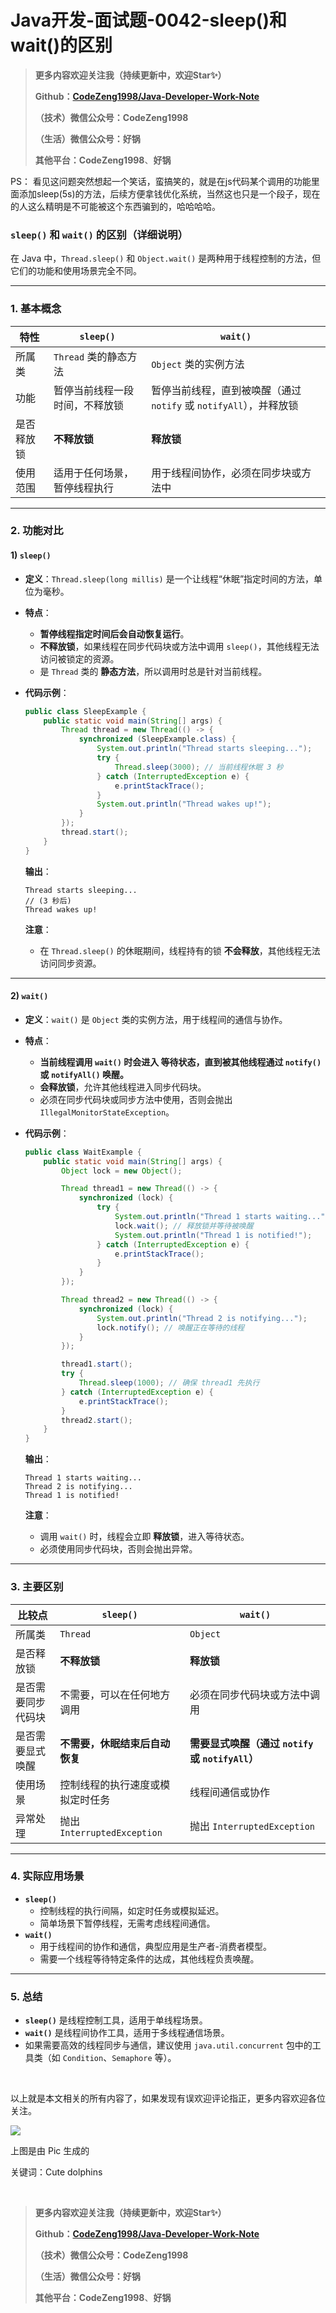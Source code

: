 # Java开发-面试题-0042-sleep()和wait()的区别

> **更多内容欢迎关注我（持续更新中，欢迎Star✨）**
>
> **Github：[CodeZeng1998/Java-Developer-Work-Note](https://github.com/CodeZeng1998/Java-Developer-Work-Note)**
>
> **（技术）微信公众号：CodeZeng1998**
>
> **（生活）微信公众号：好锅**
>
> **其他平台：CodeZeng1998**、**好锅**





PS： 看见这问题突然想起一个笑话，蛮搞笑的，就是在js代码某个调用的功能里面添加sleep(5s)的方法，后续方便拿钱优化系统，当然这也只是一个段子，现在的人这么精明是不可能被这个东西骗到的，哈哈哈哈。





### `sleep()` 和 `wait()` 的区别（详细说明）

在 Java 中，`Thread.sleep()` 和 `Object.wait()` 是两种用于线程控制的方法，但它们的功能和使用场景完全不同。

------

### 1. **基本概念**

| **特性**   | **`sleep()`**                  | **`wait()`**                                                 |
| ---------- | ------------------------------ | ------------------------------------------------------------ |
| 所属类     | `Thread` 类的静态方法          | `Object` 类的实例方法                                        |
| 功能       | 暂停当前线程一段时间，不释放锁 | 暂停当前线程，直到被唤醒（通过 `notify` 或 `notifyAll`），并释放锁 |
| 是否释放锁 | **不释放锁**                   | **释放锁**                                                   |
| 使用范围   | 适用于任何场景，暂停线程执行   | 用于线程间协作，必须在同步块或方法中                         |

------



### 2. **功能对比**

#### **1) `sleep()`**

- **定义**：`Thread.sleep(long millis)` 是一个让线程“休眠”指定时间的方法，单位为毫秒。

- **特点**：

  - **暂停线程指定时间后会自动恢复运行**。
  - **不释放锁**，如果线程在同步代码块或方法中调用 `sleep()`，其他线程无法访问被锁定的资源。
  - 是 `Thread` 类的 **静态方法**，所以调用时总是针对当前线程。

- **代码示例**：

  ```java
  public class SleepExample {
      public static void main(String[] args) {
          Thread thread = new Thread(() -> {
              synchronized (SleepExample.class) {
                  System.out.println("Thread starts sleeping...");
                  try {
                      Thread.sleep(3000); // 当前线程休眠 3 秒
                  } catch (InterruptedException e) {
                      e.printStackTrace();
                  }
                  System.out.println("Thread wakes up!");
              }
          });
          thread.start();
      }
  }
  ```

  **输出**：

  ```
  Thread starts sleeping...
  // (3 秒后)
  Thread wakes up!
  ```

  **注意**：

  - 在 `Thread.sleep()` 的休眠期间，线程持有的锁 **不会释放**，其他线程无法访问同步资源。

------



#### **2) `wait()`**

- **定义**：`wait()` 是 `Object` 类的实例方法，用于线程间的通信与协作。

- **特点**：

  - **当前线程调用 `wait()` 时会进入 等待状态，直到被其他线程通过 `notify()` 或 `notifyAll()` 唤醒。**
  - **会释放锁**，允许其他线程进入同步代码块。
  - 必须在同步代码块或同步方法中使用，否则会抛出 `IllegalMonitorStateException`。

- **代码示例**：

  ```java
  public class WaitExample {
      public static void main(String[] args) {
          Object lock = new Object();
  
          Thread thread1 = new Thread(() -> {
              synchronized (lock) {
                  try {
                      System.out.println("Thread 1 starts waiting...");
                      lock.wait(); // 释放锁并等待被唤醒
                      System.out.println("Thread 1 is notified!");
                  } catch (InterruptedException e) {
                      e.printStackTrace();
                  }
              }
          });
  
          Thread thread2 = new Thread(() -> {
              synchronized (lock) {
                  System.out.println("Thread 2 is notifying...");
                  lock.notify(); // 唤醒正在等待的线程
              }
          });
  
          thread1.start();
          try {
              Thread.sleep(1000); // 确保 thread1 先执行
          } catch (InterruptedException e) {
              e.printStackTrace();
          }
          thread2.start();
      }
  }
  ```

  **输出**：

  ```
  Thread 1 starts waiting...
  Thread 2 is notifying...
  Thread 1 is notified!
  ```

  **注意**：

  - 调用 `wait()` 时，线程会立即 **释放锁**，进入等待状态。
  - 必须使用同步代码块，否则会抛出异常。

------



### 3. **主要区别**

| **比较点**         | **`sleep()`**                    | **`wait()`**                                     |
| ------------------ | -------------------------------- | ------------------------------------------------ |
| 所属类             | `Thread`                         | `Object`                                         |
| 是否释放锁         | **不释放锁**                     | **释放锁**                                       |
| 是否需要同步代码块 | 不需要，可以在任何地方调用       | 必须在同步代码块或方法中调用                     |
| 是否需要显式唤醒   | **不需要，休眠结束后自动恢复**   | **需要显式唤醒（通过 `notify` 或 `notifyAll`）** |
| 使用场景           | 控制线程的执行速度或模拟定时任务 | 线程间通信或协作                                 |
| 异常处理           | 抛出 `InterruptedException`      | 抛出 `InterruptedException`                      |

------



### 4. **实际应用场景**

- **`sleep()`**
  - 控制线程的执行间隔，如定时任务或模拟延迟。
  - 简单场景下暂停线程，无需考虑线程间通信。
- **`wait()`**
  - 用于线程间的协作和通信，典型应用是生产者-消费者模型。
  - 需要一个线程等待特定条件的达成，其他线程负责唤醒。

------



### 5. **总结**

- **`sleep()`** 是线程控制工具，适用于单线程场景。
- **`wait()`** 是线程间协作工具，适用于多线程通信场景。
- 如果需要高效的线程同步与通信，建议使用 `java.util.concurrent` 包中的工具类（如 `Condition`、`Semaphore` 等）。







<br/>

以上就是本文相关的所有内容了，如果发现有误欢迎评论指正，更多内容欢迎各位关注。

![](https://github.com/CodeZeng1998/Java-Developer-Work-Note/blob/main/Interview/image/0042.png?raw=true)

上图是由 Pic 生成的

关键词：Cute dolphins

<br/>



> **更多内容欢迎关注我（持续更新中，欢迎Star✨）**
>
> **Github：[CodeZeng1998/Java-Developer-Work-Note](https://github.com/CodeZeng1998/Java-Developer-Work-Note)**
>
> **（技术）微信公众号：CodeZeng1998**
>
> **（生活）微信公众号：好锅**
>
> **其他平台：CodeZeng1998**、**好锅**



